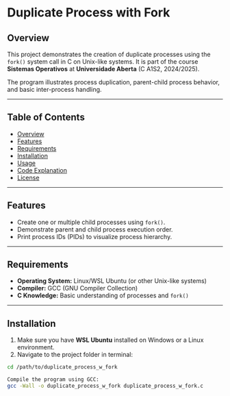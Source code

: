 # Duplicate Process with Fork

## Overview
This project demonstrates the creation of duplicate processes using the `fork()` system call in C on Unix-like systems. It is part of the course **Sistemas Operativos** at **Universidade Aberta** (C A1S2, 2024/2025).  

The program illustrates process duplication, parent-child process behavior, and basic inter-process handling.

---

## Table of Contents
- [Overview](#overview)  
- [Features](#features)  
- [Requirements](#requirements)  
- [Installation](#installation)  
- [Usage](#usage)  
- [Code Explanation](#code-explanation)  
- [License](#license)  

---

## Features
- Create one or multiple child processes using `fork()`.  
- Demonstrate parent and child process execution order.  
- Print process IDs (PIDs) to visualize process hierarchy.  

---

## Requirements
- **Operating System:** Linux/WSL Ubuntu (or other Unix-like systems)  
- **Compiler:** GCC (GNU Compiler Collection)  
- **C Knowledge:** Basic understanding of processes and `fork()`  

---

## Installation
1. Make sure you have **WSL Ubuntu** installed on Windows or a Linux environment.  
2. Navigate to the project folder in terminal:

```bash
cd /path/to/duplicate_process_w_fork

Compile the program using GCC:
gcc -Wall -o duplicate_process_w_fork duplicate_process_w_fork.c
